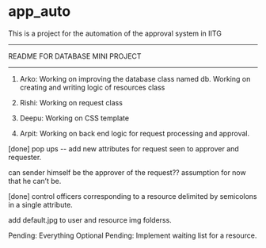 app_auto
========

This is a project for the automation of the approval system in IITG

*********************************************************************
README FOR DATABASE MINI PROJECT
*********************************************************************

1. Arko: Working on improving the database class named db.
Working on creating and writing logic of resources class

2. Rishi:  Working on request class

3. Deepu: Working on CSS template

4. Arpit: Working on back end logic for request processing and approval.

[done] pop ups -- add new attributes for request seen to approver and requester.

can sender himself be the approver of the request??
assumption for now that he can’t be.

[done] control officers corresponding to a resource delimited by semicolons in a single attribute.

add default.jpg to user and resource img folderss.

Pending: Everything
Optional Pending: Implement waiting list for a resource.
